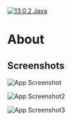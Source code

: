 

[![13.0.2 Java](https://img.shields.io/badge/Java-13.0.2-blue.svg)](https://opensource.org/licenses/)



# About


## Screenshots

![App Screenshot](https://user-images.githubusercontent.com/58144853/140233931-4fd94e75-9685-4409-869c-a499eabdf2b0.PNG?raw=true "Optional Title")

![App Screenshot2](https://user-images.githubusercontent.com/58144853/140234024-1d10ed68-b0cc-47dc-8001-a2fbf6416aed.PNG"?raw=true "Optional Title")

![App Screenshot3](https://user-images.githubusercontent.com/58144853/140234080-4c63e14b-ea27-4e0c-a356-4239bc848d09.PNG"?raw=true "Optional Title")

